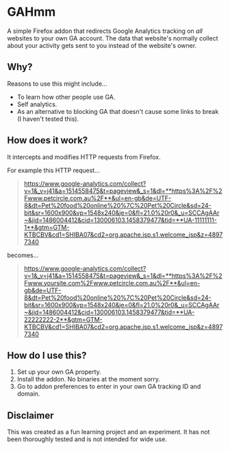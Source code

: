 # GAHmm

A simple Firefox addon that redirects Google Analytics tracking on *all* websites to your own GA account. The data that website's normally collect about your activity gets sent to you instead of the website's owner.

## Why?

Reasons to use this might include...
- To learn how other people use GA.
- Self analytics.
- As an alternative to blocking GA that doesn't cause some links to break (I haven't tested this).

## How does it work?

It intercepts and modifies HTTP requests from Firefox.

For example this HTTP request...
> https://www.google-analytics.com/collect?v=1&_v=j41&a=1514558475&t=pageview&_s=1&dl=**https%3A%2F%2Fwww.petcircle.com.au%2F**&ul=en-gb&de=UTF-8&dt=Pet%20food%20online%20%7C%20Pet%20Circle&sd=24-bit&sr=1600x900&vp=1548x240&je=0&fl=21.0%20r0&_u=SCCAgAAr~&jid=1486004412&cid=130006103.1458379477&tid=**UA-11111111-1**&gtm=GTM-KTBCBV&cd1=SHIBA07&cd2=org.apache.jsp.s1.welcome_jsp&z=48977340

becomes...
> https://www.google-analytics.com/collect?v=1&_v=j41&a=1514558475&t=pageview&_s=1&dl=**https%3A%2F%2Fwww.yoursite.com%2Fwww.petcircle.com.au%2F**&ul=en-gb&de=UTF-8&dt=Pet%20food%20online%20%7C%20Pet%20Circle&sd=24-bit&sr=1600x900&vp=1548x240&je=0&fl=21.0%20r0&_u=SCCAgAAr~&jid=1486004412&cid=130006103.1458379477&tid=**UA-22222222-2**&gtm=GTM-KTBCBV&cd1=SHIBA07&cd2=org.apache.jsp.s1.welcome_jsp&z=48977340

## How do I use this?

1. Set up your own GA property.
2. Install the addon. No binaries at the moment sorry.
3. Go to addon preferences to enter in your own GA tracking ID and domain.

## Disclaimer

This was created as a fun learning project and an experiment. It has not been thoroughly tested and is not intended for wide use.